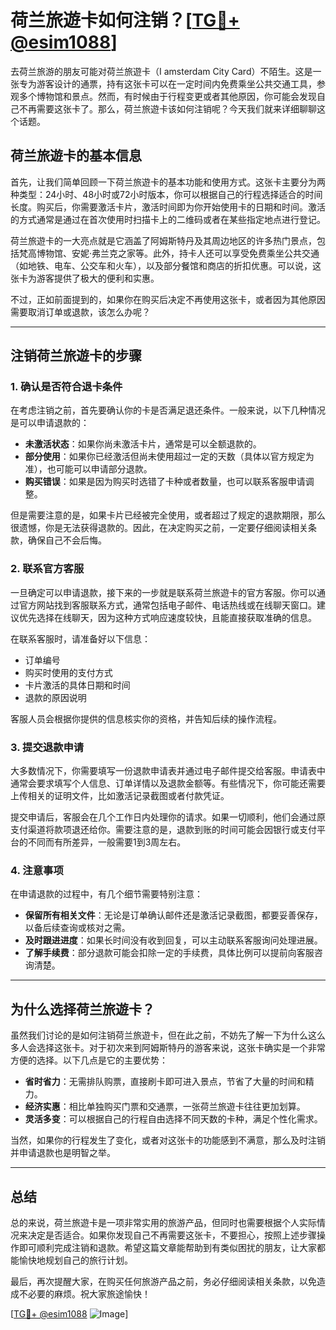 # 荷兰旅遊卡如何注销？[[TG💪+ @esim1088](https://t.me/s/esim1088)]

去荷兰旅游的朋友可能对荷兰旅遊卡（I amsterdam City Card）不陌生。这是一张专为游客设计的通票，持有这张卡可以在一定时间内免费乘坐公共交通工具，参观多个博物馆和景点。然而，有时候由于行程变更或者其他原因，你可能会发现自己不再需要这张卡了。那么，荷兰旅遊卡该如何注销呢？今天我们就来详细聊聊这个话题。

## 荷兰旅遊卡的基本信息

首先，让我们简单回顾一下荷兰旅遊卡的基本功能和使用方式。这张卡主要分为两种类型：24小时、48小时或72小时版本，你可以根据自己的行程选择适合的时间长度。购买后，你需要激活卡片，激活时间即为你开始使用卡的日期和时间。激活的方式通常是通过在首次使用时扫描卡上的二维码或者在某些指定地点进行登记。

荷兰旅遊卡的一大亮点就是它涵盖了阿姆斯特丹及其周边地区的许多热门景点，包括梵高博物馆、安妮·弗兰克之家等。此外，持卡人还可以享受免费乘坐公共交通（如地铁、电车、公交车和火车），以及部分餐馆和商店的折扣优惠。可以说，这张卡为游客提供了极大的便利和实惠。

不过，正如前面提到的，如果你在购买后决定不再使用这张卡，或者因为其他原因需要取消订单或退款，该怎么办呢？

---

## 注销荷兰旅遊卡的步骤

### 1. 确认是否符合退卡条件

在考虑注销之前，首先要确认你的卡是否满足退还条件。一般来说，以下几种情况是可以申请退款的：

- **未激活状态**：如果你尚未激活卡片，通常是可以全额退款的。
- **部分使用**：如果你已经激活但尚未使用超过一定的天数（具体以官方规定为准），也可能可以申请部分退款。
- **购买错误**：如果是因为购买时选错了卡种或者数量，也可以联系客服申请调整。

但是需要注意的是，如果卡片已经被完全使用，或者超过了规定的退款期限，那么很遗憾，你是无法获得退款的。因此，在决定购买之前，一定要仔细阅读相关条款，确保自己不会后悔。

### 2. 联系官方客服

一旦确定可以申请退款，接下来的一步就是联系荷兰旅遊卡的官方客服。你可以通过官方网站找到客服联系方式，通常包括电子邮件、电话热线或在线聊天窗口。建议优先选择在线聊天，因为这种方式响应速度较快，且能直接获取准确的信息。

在联系客服时，请准备好以下信息：
- 订单编号
- 购买时使用的支付方式
- 卡片激活的具体日期和时间
- 退款的原因说明

客服人员会根据你提供的信息核实你的资格，并告知后续的操作流程。

### 3. 提交退款申请

大多数情况下，你需要填写一份退款申请表并通过电子邮件提交给客服。申请表中通常会要求填写个人信息、订单详情以及退款金额等。有些情况下，你可能还需要上传相关的证明文件，比如激活记录截图或者付款凭证。

提交申请后，客服会在几个工作日内处理你的请求。如果一切顺利，他们会通过原支付渠道将款项退还给你。需要注意的是，退款到账的时间可能会因银行或支付平台的不同而有所差异，一般需要1到3周左右。

### 4. 注意事项

在申请退款的过程中，有几个细节需要特别注意：

- **保留所有相关文件**：无论是订单确认邮件还是激活记录截图，都要妥善保存，以备后续查询或核对之需。
- **及时跟进进度**：如果长时间没有收到回复，可以主动联系客服询问处理进展。
- **了解手续费**：部分退款可能会扣除一定的手续费，具体比例可以提前向客服咨询清楚。

---

## 为什么选择荷兰旅遊卡？

虽然我们讨论的是如何注销荷兰旅遊卡，但在此之前，不妨先了解一下为什么这么多人会选择这张卡。对于初次来到阿姆斯特丹的游客来说，这张卡确实是一个非常方便的选择。以下几点是它的主要优势：

- **省时省力**：无需排队购票，直接刷卡即可进入景点，节省了大量的时间和精力。
- **经济实惠**：相比单独购买门票和交通票，一张荷兰旅遊卡往往更加划算。
- **灵活多变**：可以根据自己的行程自由选择不同天数的卡种，满足个性化需求。

当然，如果你的行程发生了变化，或者对这张卡的功能感到不满意，那么及时注销并申请退款也是明智之举。

---

## 总结

总的来说，荷兰旅遊卡是一项非常实用的旅游产品，但同时也需要根据个人实际情况来决定是否适合。如果你发现自己不再需要这张卡，不要担心，按照上述步骤操作即可顺利完成注销和退款。希望这篇文章能帮助到有类似困扰的朋友，让大家都能愉快地规划自己的旅行计划。

最后，再次提醒大家，在购买任何旅游产品之前，务必仔细阅读相关条款，以免造成不必要的麻烦。祝大家旅途愉快！

[[TG💪+ @esim1088](https://t.me/s/esim1088) ![Image](https://i.postimg.cc/4NQfJmqS/Snipaste-2025-05-13-00-14-12.png)]